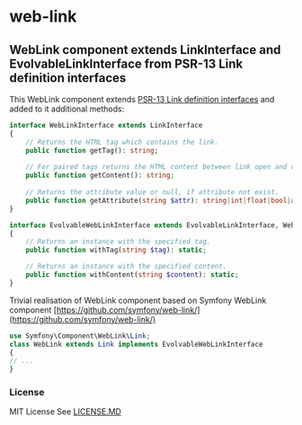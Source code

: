 # web-link
## WebLink component extends LinkInterface and EvolvableLinkInterface from PSR-13 Link definition interfaces

This WebLink component extends [PSR-13 Link definition interfaces](https://www.php-fig.org/psr/psr-13/) and added to it additional methods:
```php
interface WebLinkInterface extends LinkInterface
{
    // Returns the HTML tag which contains the link.
    public function getTag(): string;
    
    // For paired tags returns the HTML content between link open and close tags.
    public function getContent(): string;
    
    // Returns the attribute value or null, if attribute not exist.
    public function getAttribute(string $attr): string|int|float|bool|array|null;
}
```
```php
interface EvolvableWebLinkInterface extends EvolvableLinkInterface, WebLinkInterface
{
    // Returns an instance with the specified tag.
    public function withTag(string $tag): static;

    // Returns an instance with the specified content.
    public function withContent(string $content): static;
}
```

Trivial realisation of WebLink component based on Symfony WebLink component [https://github.com/symfony/web-link/](https://github.com/symfony/web-link/)
```php
use Symfony\Component\WebLink\Link;
class WebLink extends Link implements EvolvableWebLinkInterface
{
// ...
}
```

### License
MIT License See [LICENSE.MD](LICENSE.MD)
